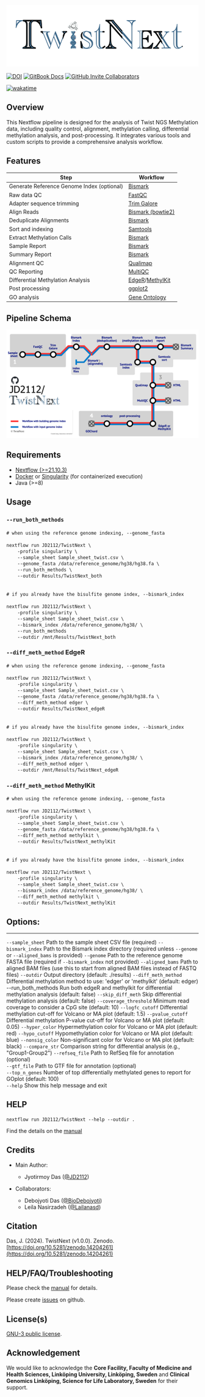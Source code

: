 ![](artworks/logo.png)

[![DOI](https://zenodo.org/badge/490592846.svg)](https://doi.org/10.5281/zenodo.14204261)
[![GitBook Docs](https://img.shields.io/badge/docs-GitBook-blue?logo=gitbook)](https://jyotirmoys-organization.gitbook.io/twistnext)
[![GitHub Invite Collaborators](https://img.shields.io/badge/Invite-Collaborators-blue?style=for-the-badge&logo=github)](https://github.com/JD2112/TwistNext/settings/access)

[![wakatime](https://wakatime.com/badge/user/fe95275f-909a-4147-a45d-624981173898/project/a44415f0-a274-4c3b-a59a-f8e1067c0fc1.svg)](https://wakatime.com/badge/user/fe95275f-909a-4147-a45d-624981173898/project/a44415f0-a274-4c3b-a59a-f8e1067c0fc1)

## Overview

This Nextflow pipeline is designed for the analysis of Twist NGS Methylation data, including quality control, alignment, methylation calling, differential methylation analysis, and post-processing. It integrates various tools and custom scripts to provide a comprehensive analysis workflow.

## Features

| Step                                       | Workflow          |
| ------------------------------------------ | ----------------- |
| Generate Reference Genome Index (optional) | [Bismark](http://felixkrueger.github.io/Bismark/bismark/genome_preparation/)           |
| Raw data QC                                | [FastQC](https://www.bioinformatics.babraham.ac.uk/projects/fastqc/)            |
| Adapter sequence trimming                  | [Trim Galore](https://www.bioinformatics.babraham.ac.uk/projects/trim_galore/)       |
| Align Reads                                | [Bismark (bowtie2)](http://felixkrueger.github.io/Bismark/bismark/alignment/) |
| Deduplicate Alignments                     | [Bismark](http://felixkrueger.github.io/Bismark/bismark/deduplication/)           |
| Sort and indexing                          | [Samtools](http://www.htslib.org/)          |
| Extract Methylation Calls                  | [Bismark](http://felixkrueger.github.io/Bismark/bismark/methylation_extraction/)           |
| Sample Report                              | [Bismark](http://felixkrueger.github.io/Bismark/bismark/processing_report/)           |
| Summary Report                             | [Bismark](http://felixkrueger.github.io/Bismark/bismark/summary_report/)           |
| Alignment QC                               | [Qualimap](http://qualimap.conesalab.org/)          |
| QC Reporting                               | [MultiQC](https://seqera.io/multiqc/)           |
| Differential Methylation Analysis          | [EdgeR](https://bioconductor.org/packages/release/bioc/html/edgeR.html)/[MethylKit](https://www.bioconductor.org/packages/release/bioc/html/methylKit.html)   |
| Post processing                            | [ggplot2](https://ggplot2.tidyverse.org/)           |
| GO analysis                                | [Gene Ontology](https://geneontology.org)     |



## Pipeline Schema
![](artworks/TN.png)

## Requirements

- [Nextflow (>=21.10.3)](https://www.nextflow.io/docs/latest/install.html#install-nextflow)
- [Docker](https://docs.docker.com/engine/install/) or [Singularity](https://singularity-tutorial.github.io/01-installation/) (for containerized execution)
- Java (>=8)

## Usage

### `--run_both_methods`

```
# when using the reference genome indexing, --genome_fasta

nextflow run JD2112/TwistNext \
    -profile singularity \
    --sample_sheet Sample_sheet_twist.csv \
    --genome_fasta /data/reference_genome/hg38/hg38.fa \ 
    --run_both_methods \
    --outdir Results/TwistNext_both 


# if you already have the bisulfite genome index, --bismark_index

nextflow run JD2112/TwistNext \
    -profile singularity \
    --sample_sheet Sample_sheet_twist.csv \
    --bismark_index /data/reference_genome/hg38/ \ 
    --run_both_methods
    --outdir /mnt/Results/TwistNext_both
```


### `--diff_meth_method` EdgeR

```
# when using the reference genome indexing, --genome_fasta

nextflow run JD2112/TwistNext \
    -profile singularity \
    --sample_sheet Sample_sheet_twist.csv \
    --genome_fasta /data/reference_genome/hg38/hg38.fa \ 
    --diff_meth_method edger \
    --outdir Results/TwistNext_edgeR 


# if you already have the bisulfite genome index, --bismark_index

nextflow run JD2112/TwistNext \
    -profile singularity \
    --sample_sheet Sample_sheet_twist.csv \
    --bismark_index /data/reference_genome/hg38/ \ 
    --diff_meth_method edger \
    --outdir /mnt/Results/TwistNext_edgeR 
```

### `--diff_meth_method` MethylKit

```
# when using the reference genome indexing, --genome_fasta

nextflow run JD2112/TwistNext \
    -profile singularity \
    --sample_sheet Sample_sheet_twist.csv \
    --genome_fasta /data/reference_genome/hg38/hg38.fa \ 
    --diff_meth_method methylkit \
    --outdir Results/TwistNext_methylKit 


# if you already have the bisulfite genome index, --bismark_index

nextflow run JD2112/TwistNext \
    -profile singularity \
    --sample_sheet Sample_sheet_twist.csv \
    --bismark_index /data/reference_genome/hg38/ \ 
    --diff_meth_method methylkit \
    --outdir Results/TwistNext_methylKit 
```
## Options:
--------
`--sample_sheet`         Path to the sample sheet CSV file (required)
`--bismark_index`        Path to the Bismark index directory (required unless `--genome` or `--aligned_bams` is provided)
`--genome`               Path to the reference genome FASTA file (required if `--bismark_index` not provided)
`--aligned_bams`         Path to aligned BAM files (use this to start from aligned BAM files instead of FASTQ files)
`--outdir`               Output directory (default: ./results)
`--diff_meth_method`     Differential methylation method to use: 'edger' or 'methylkit' (default: edger)
--run_both_methods     Run both edgeR and methylkit for differential methylation analysis (default: false)
`--skip_diff_meth`	     Skip differential methylation analysis (default: false)
`--coverage_threshold`   Minimum read coverage to consider a CpG site (default: 10)
`--logfc_cutoff`         Differential methylation cut-off for Volcano or MA plot (default: 1.5)
`--pvalue_cutoff`        Differential methylation P-value cut-off for Volcano or MA plot (default: 0.05)
`--hyper_color`          Hypermethylation color for Volcano or MA plot (default: red)
`--hypo_cutoff`          Hypomethylation color for Volcano or MA plot (default: blue)
`--nonsig_color`         Non-significant color for Volcano or MA plot (default: black)
`--compare_str`          Comparison string for differential analysis (e.g., "Group1-Group2")
`--refseq_file`          Path to RefSeq file for annotation (optional)                            
`--gtf_file`             Path to GTF file for annotation (optional)                               
`--top_n_genes`          Number of top differentially methylated genes to report for GOplot (default: 100)   
`--help`                 Show this help message and exit


## HELP

```
nextflow run JD2112/TwistNext --help --outdir .
```
Find the details on the [manual](https://jyotirmoys-organization.gitbook.io/twistnext)

## Credits
- Main Author: 
    - Jyotirmoy Das ([@JD2112](https://github.com/JD2112))

- Collaborators:
    - Debojyoti Das ([@BioDebojyoti](https://github.com/BioDebojyoti))
    - Leila Nasirzadeh ([@Lailanasd](https://github.com/Leilanasd))

## Citation

Das, J. (2024). TwistNext (v1.0.0). Zenodo. [https://doi.org/10.5281/zenodo.14204261](https://doi.org/10.5281/zenodo.14204261)

## HELP/FAQ/Troubleshooting

Please check the [manual](https://jyotirmoys-organization.gitbook.io/twistnext) for details.

Please create [issues](https://github.com/JD2112/TwistNext/issues) on github.

## License(s)

[GNU-3 public license](https://github.com/JD2112/TwistNext/blob/v1.0.3/LICENSE).

## Acknowledgement

We would like to acknowledge the **Core Facility, Faculty of Medicine and Health Sciences, Linköping University, Linköping, Sweden** and **Clinical Genomics Linköping, Science for Life Laboratory, Sweden** for their support.
